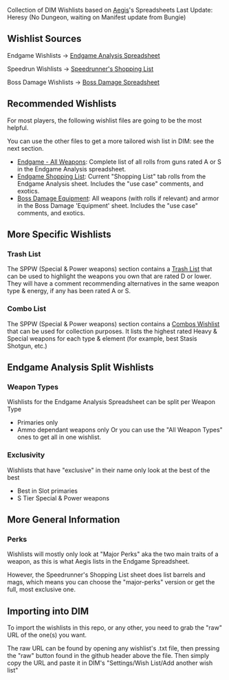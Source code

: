 Collection of DIM Wishlists based on [Aegis](https://linktr.ee/TheAegisRelic)'s Spreadsheets
Last Update: Heresy (No Dungeon, waiting on Manifest update from Bungie)

## Wishlist Sources
Endgame Wishlists -> [Endgame Analysis Spreadsheet](https://docs.google.com/spreadsheets/d/1JM-0SlxVDAi-C6rGVlLxa-J1WGewEeL8Qvq4htWZHhY/)

Speedrun Wishlists -> [Speedrunner's Shopping List](https://docs.google.com/spreadsheets/d/1is4sNUesy--7Zm6SCCWEP9PAXomxaSj5xlJGCsSj_qs/)

Boss Damage Wishlists -> [Boss Damage Spreadsheet](https://docs.google.com/spreadsheets/d/1_5wtBjRYHHxuF4oJKDb_iOGZs-wTkzB6RYbnyNLbuz4/)

## Recommended Wishlists
For most players, the following wishlist files are going to be the most helpful.

You can use the other files to get a more tailored wish list in DIM: see the next section.
- [Endgame - All Weapons](https://raw.githubusercontent.com/Ciceron14/dim-extra-wishlists/main/Aegis%20Spreadsheets%20Wishlists/Aegis%20Endgame/All%20Weapon%20Types/dim_aegis_major-perks.txt): Complete list of all rolls from guns rated A or S in the Endgame Analysis spreadsheet.
- [Endgame Shopping List](https://raw.githubusercontent.com/Ciceron14/dim-extra-wishlists/main/Aegis%20Spreadsheets%20Wishlists/Aegis%20Endgame/dim_aegis-shopping_major-perks.txt): Current "Shopping List" tab rolls from the Endgame Analysis sheet. Includes the "use case" comments, and exotics.
- [Boss Damage Equipment](https://raw.githubusercontent.com/Ciceron14/dim-extra-wishlists/main/Aegis%20Spreadsheets%20Wishlists/Aegis%20Boss%20Damage/dim_aegis-bosses.txt): All weapons (with rolls if relevant) and armor in the Boss Damage 'Equipment' sheet. Includes the "use case" comments, and exotics.

## More Specific Wishlists
### Trash List
The SPPW (Special & Power weapons) section contains a [Trash List](https://raw.githubusercontent.com/Ciceron14/dim-extra-wishlists/main/Aegis%20Spreadsheets%20Wishlists/Aegis%20Endgame/Only%20-%20Special%20%26%20Power%20(SPPW)/dim_aegis-sppw-trashlist.txt) that can be used to highlight the weapons you own that are rated D or lower. They will have a comment recommending alternatives in the same weapon type & energy, if any has been rated A or S.
### Combo List
The SPPW (Special & Power weapons) section contains a [Combos Wishlist](https://raw.githubusercontent.com/Ciceron14/dim-extra-wishlists/main/Aegis%20Spreadsheets%20Wishlists/Aegis%20Endgame/Only%20-%20Special%20%26%20Power%20(SPPW)/dim_aegis-sppw-combos_major-perks.txt) that can be used for collection purposes. It lists the highest rated Heavy & Special weapons for each type & element (for example, best Stasis Shotgun, etc.)

## Endgame Analysis Split Wishlists
### Weapon Types
Wishlists for the Endgame Analysis Spreadsheet can be split per Weapon Type
- Primaries only
- Ammo dependant weapons only
Or you can use the "All Weapon Types" ones to get all in one wishlist.
### Exclusivity
Wishlists that have "exclusive" in their name only look at the best of the best
- Best in Slot primaries
- S Tier Special & Power weapons

## More General Information
### Perks
Wishlists will mostly only look at "Major Perks" aka the two main traits of a weapon, as this is what Aegis lists in the Endgame Spreadsheet.

However, the Speedrunner's Shopping List sheet does list barrels and mags, which means you can choose the "major-perks" version or get the full, most exclusive one.

## Importing into DIM
To import the wishlists in this repo, or any other, you need to grab the "raw" URL of the one(s) you want.

The raw URL can be found by opening any wishlist's .txt file, then pressing the "raw" button found in the github header above the file. Then simply copy the URL and paste it in DIM's "Settings/Wish List/Add another wish list"
